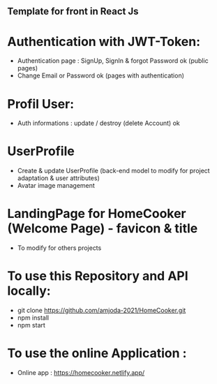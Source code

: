 ## Template for front in React Js 
# Authentication with JWT-Token:
- Authentication page : SignUp, SignIn & forgot Password ok (public pages)
- Change Email or Password ok (pages with authentication)

# Profil User:
- Auth informations : update / destroy (delete Account) ok 

# UserProfile
- Create & update UserProfile (back-end model to modify for project adaptation & user attributes)
- Avatar image management

# LandingPage for HomeCooker (Welcome Page) - favicon & title
- To modify for others projects 

# To use this Repository and API locally: 

- git clone https://github.com/amjoda-2021/HomeCooker.git
- npm install 
- npm start

# To use the online Application : 

- Online app : https://homecooker.netlify.app/

